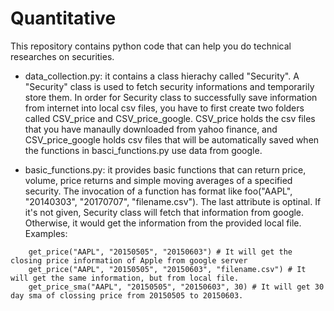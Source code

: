 # Quantitative

This repository contains python code that can help you do technical researches on securities.

- data_collection.py: it contains a class hierachy called "Security". A "Security" class is used to fetch security informations and temporarily store them. In order for Security class to successfully save information from internet into local csv files, you have to first create two folders called CSV_price and CSV_price_google. CSV_price holds the csv files that you have manaully downloaded from yahoo finance, and CSV_price_google holds csv files that will be automatically saved when the functions in basci_functions.py use data from google. 
    
- basic_functions.py: it provides basic functions that can return price, volume, price returns and simple moving averages of a specified security. The invocation of a function has format like foo("AAPL", "20140303", "20170707", "filename.csv"). The last attribute is optinal. If it's not given, Security class will fetch that information from google. Otherwise, it would get the information from the provided local file. Examples:
```
    get_price("AAPL", "20150505", "20150603") # It will get the closing price information of Apple from google server
    get_price("AAPL", "20150505", "20150603", "filename.csv") # It will get the same information, but from local file.
    get_price_sma("AAPL", "20150505", "20150603", 30) # It will get 30 day sma of clossing price from 20150505 to 20150603.
```
